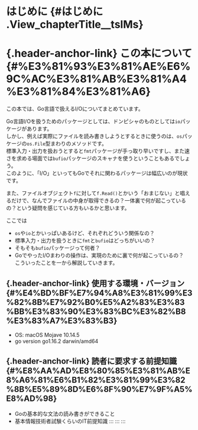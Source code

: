 # はじめに {#はじめに .View_chapterTitle__tslMs}

# [](#%E3%81%93%E3%81%AE%E6%9C%AC%E3%81%AB%E3%81%A4%E3%81%84%E3%81%A6){.header-anchor-link} この本について {#%E3%81%93%E3%81%AE%E6%9C%AC%E3%81%AB%E3%81%A4%E3%81%84%E3%81%A6}

この本では、Go言語で扱えるI/Oについてまとめています。

Go言語I/Oを扱うためのパッケージとしては、ドンピシャのものとしては`io`パッケージがあります。\
しかし、例えば実際にファイルを読み書きしようとするときに使うのは、`os`パッケージの`os.File`型まわりのメソッドです。\
標準入力・出力を扱おうとすると`fmt`パッケージが手っ取り早いですし、また速さを求める場面では`bufio`パッケージのスキャナを使うということもあるでしょう。\
このように、「I/O」といってもGoでそれに関わるパッケージは幅広いのが現状です。

また、ファイルオブジェクト`f`に対して`f.Read()`とかいう「おまじない」と唱えるだけで、なんでファイルの中身が取得できるの？一体裏で何が起こっているの？という疑問を感じている方もいるかと思います。

ここでは

-   `os`や`io`とかいっぱいあるけど、それぞれどういう関係なの？
-   標準入力・出力を扱うときに`fmt`と`bufio`はどっちがいいの？
-   そもそも`bufio`パッケージって何者？
-   GoでやったI/Oまわりの操作は、実現のために裏で何が起こっているの？\
    こういったことを一から解説していきます。

## [](#%E4%BD%BF%E7%94%A8%E3%81%99%E3%82%8B%E7%92%B0%E5%A2%83%E3%83%BB%E3%83%90%E3%83%BC%E3%82%B8%E3%83%A7%E3%83%B3){.header-anchor-link} 使用する環境・バージョン {#%E4%BD%BF%E7%94%A8%E3%81%99%E3%82%8B%E7%92%B0%E5%A2%83%E3%83%BB%E3%83%90%E3%83%BC%E3%82%B8%E3%83%A7%E3%83%B3}

-   OS: macOS Mojave 10.14.5
-   go version go1.16.2 darwin/amd64

## [](#%E8%AA%AD%E8%80%85%E3%81%AB%E8%A6%81%E6%B1%82%E3%81%99%E3%82%8B%E5%89%8D%E6%8F%90%E7%9F%A5%E8%AD%98){.header-anchor-link} 読者に要求する前提知識 {#%E8%AA%AD%E8%80%85%E3%81%AB%E8%A6%81%E6%B1%82%E3%81%99%E3%82%8B%E5%89%8D%E6%8F%90%E7%9F%A5%E8%AD%98}

-   Goの基本的な文法の読み書きができること
-   基本情報技術者試験くらいのIT前提知識
:::
:::
:::

